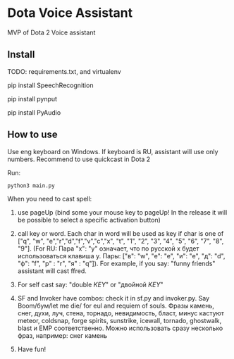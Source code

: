 # Dota Voice Assistant
MVP of Dota 2 Voice assistant 

## Install
TODO: requirements.txt, and virtualenv

pip install SpeechRecognition

pip install pynput

pip install PyAudio

## How to use
Use eng keyboard on Windows. If keyboard is RU, assistant will use only numbers. Recommend to use quickcast in Dota 2

Run:
```
python3 main.py
```


When you need to cast spell:
1) use pageUp (bind some your mouse key to pageUp! In the release it will be possible to select a specific activation button)

2) call key or word. Each char in word will be used as key if char is one of ["q", "w", "e","r","d","f","v","c","x", "t", "1", "2", "3", "4", "5", "6", "7", "8", "9"]. 
(For RU: Пара "x": "y" означает, что по русской x будет использоваться клавиша y. Пары: ["в": "w", "е": "e", "и": "e", "д": "d", "ф": "f", "р" : "r", "я" : "q"]).
For example, if you say: "funny friends" assistant will cast ffred.

3) For self cast say: "double *KEY*" or "двойной *KEY*"

4) SF and Invoker have combos: check it in sf.py and invoker.py. Say Boom/бум/let me die/ for eul and requiem of souls. Фразы камень, снег, духи, луч, стена, торнадо, невидимость, бласт, минус кастуют meteor, coldsnap, forge spirits, sunstrike, icewall, tornado, ghostwalk, blast и EMP соответственно.
Можно использовать сразу несколько фраз, например: снег камень

5) Have fun!
